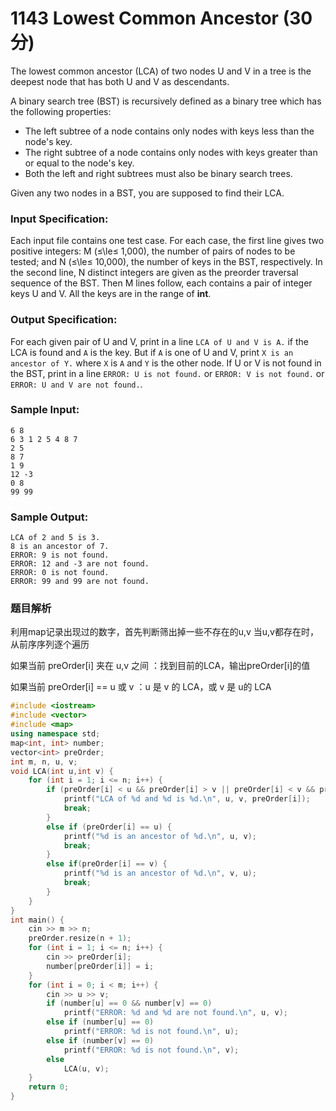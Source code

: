 # 1143 Lowest Common Ancestor (30 分)

The lowest common ancestor (LCA) of two nodes U and V in a tree is the deepest node that has both U and V as descendants.

A binary search tree (BST) is recursively defined as a binary tree which has the following properties:

*   The left subtree of a node contains only nodes with keys less than the node's key.
*   The right subtree of a node contains only nodes with keys greater than or equal to the node's key.
*   Both the left and right subtrees must also be binary search trees.

Given any two nodes in a BST, you are supposed to find their LCA.

### Input Specification:

Each input file contains one test case. For each case, the first line gives two positive integers: M (≤\\le≤ 1,000), the number of pairs of nodes to be tested; and N (≤\\le≤ 10,000), the number of keys in the BST, respectively. In the second line, N distinct integers are given as the preorder traversal sequence of the BST. Then M lines follow, each contains a pair of integer keys U and V. All the keys are in the range of **int**.

### Output Specification:

For each given pair of U and V, print in a line `LCA of U and V is A.` if the LCA is found and `A` is the key. But if `A` is one of U and V, print `X is an ancestor of Y.` where `X` is `A` and `Y` is the other node. If U or V is not found in the BST, print in a line `ERROR: U is not found.` or `ERROR: V is not found.` or `ERROR: U and V are not found.`.

### Sample Input:

    6 8
    6 3 1 2 5 4 8 7
    2 5
    8 7
    1 9
    12 -3
    0 8
    99 99
    

### Sample Output:

    LCA of 2 and 5 is 3.
    8 is an ancestor of 7.
    ERROR: 9 is not found.
    ERROR: 12 and -3 are not found.
    ERROR: 0 is not found.
    ERROR: 99 and 99 are not found.

### 题目解析

利用map记录出现过的数字，首先判断筛出掉一些不存在的u,v
当u,v都存在时，从前序序列逐个遍历

如果当前  preOrder[i] 夹在 u,v 之间 ：找到目前的LCA，输出preOrder[i]的值

如果当前  preOrder[i] == u 或 v ：u 是 v 的 LCA，或 v 是 u的 LCA

```C++
#include <iostream>
#include <vector>
#include <map>
using namespace std;
map<int, int> number;
vector<int> preOrder;
int m, n, u, v; 
void LCA(int u,int v) {
	for (int i = 1; i <= n; i++) {
		if (preOrder[i] < u && preOrder[i] > v || preOrder[i] < v && preOrder[i] > u){
			printf("LCA of %d and %d is %d.\n", u, v, preOrder[i]);
			break;
		}
		else if (preOrder[i] == u) {
			printf("%d is an ancestor of %d.\n", u, v);
			break;
		}
		else if(preOrder[i] == v) {
			printf("%d is an ancestor of %d.\n", v, u);
			break;
		}
	}
}
int main() {
	cin >> m >> n;
	preOrder.resize(n + 1);
	for (int i = 1; i <= n; i++) {
		cin >> preOrder[i];
		number[preOrder[i]] = i;
	}
	for (int i = 0; i < m; i++) {
		cin >> u >> v;
		if (number[u] == 0 && number[v] == 0)
			printf("ERROR: %d and %d are not found.\n", u, v);
		else if (number[u] == 0)
			printf("ERROR: %d is not found.\n", u);
		else if (number[v] == 0)
			printf("ERROR: %d is not found.\n", v);
		else
			LCA(u, v);
	}
	return 0;
}
```